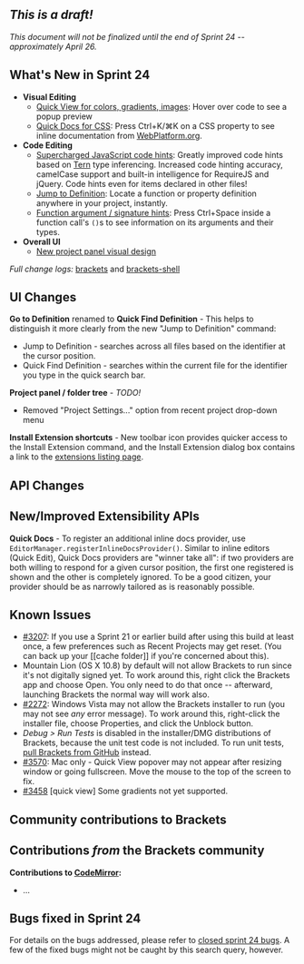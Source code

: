 _This is a draft!_
--------------------
_This document will not be finalized until the end of Sprint 24 -- approximately April 26._

What's New in Sprint 24
-----------------------
* **Visual Editing**
    * [Quick View for colors, gradients, images](https://trello.com/card/2-hover-preview/4f90a6d98f77505d7940ce88/848): Hover over code to see a popup preview
    * [Quick Docs for CSS](https://trello.com/card/3-quick-docs-css/4f90a6d98f77505d7940ce88/839): Press Ctrl+K/&#x2318;K on a CSS property to see inline documentation from [WebPlatform.org](http://docs.webplatform.org/).
* **Code Editing**
    * [Supercharged JavaScript code hints](https://trello.com/card/2-pull-request-tern-based-code-hinting/4f90a6d98f77505d7940ce88/849): Greatly improved code hints based on [Tern](http://ternjs.net/) type inferencing. Increased code hinting accuracy, camelCase support and built-in intelligence for RequireJS and jQuery. Code hints even for items declared in other files!
    * [Jump to Definition](https://trello.com/card/2-pull-request-tern-based-code-hinting/4f90a6d98f77505d7940ce88/849): Locate a function or property definition anywhere in your project, instantly.
    * [Function argument / signature hints](https://trello.com/card/2-pull-request-tern-based-code-hinting/4f90a6d98f77505d7940ce88/849): Press Ctrl+Space inside a function call's `()`s to see information on its arguments and their types.
* **Overall UI**
    * [New project panel visual design](https://trello.com/card/2-ux-implement-project-panel/4f90a6d98f77505d7940ce88/807)


_Full change logs:_ [brackets](https://github.com/adobe/brackets/compare/sprint-23...sprint-24#commits_bucket) and [brackets-shell](https://github.com/adobe/brackets-shell/compare/sprint-23...sprint-24#commits_bucket)


UI Changes
----------
**Go to Definition** renamed to **Quick Find Definition** - This helps to distinguish it more clearly from the new "Jump to Definition" command:
* Jump to Definition - searches across all files based on the identifier at the cursor position.
* Quick Find Definition - searches within the current file for the identifier you type in the quick search bar.

**Project panel / folder tree** - _TODO!_
* Removed "Project Settings..." option from recent project drop-down menu

**Install Extension shortcuts** - New toolbar icon provides quicker access to the Install Extension command, and the Install Extension dialog box contains a link to the [extensions listing page](https://github.com/adobe/brackets/wiki/Brackets-Extensions).


API Changes
-----------

New/Improved Extensibility APIs
-------------------------------
**Quick Docs** - To register an additional inline docs provider, use `EditorManager.registerInlineDocsProvider()`. Similar to inline editors (Quick Edit), Quick Docs providers are "winner take all": if two providers are both willing to respond for a given cursor position, the first one registered is shown and the other is completely ignored. To be a good citizen, your provider should be as narrowly tailored as is reasonably possible.

Known Issues
------------
* [#3207](https://github.com/adobe/brackets/issues/3207): If you use a Sprint 21 or earlier build after using this build at least once, a few preferences such as Recent Projects may get reset. (You can back up your [[cache folder]] if you're concerned about this).
* Mountain Lion (OS X 10.8) by default will not allow Brackets to run since it's not digitally signed yet.  To work around this, right click the Brackets app and choose Open.  You only need to do that once -- afterward, launching Brackets the normal way will work also.
* [#2272](https://github.com/adobe/brackets/issues/2272): Windows Vista may not allow the Brackets installer to run (you may not see _any_ error message). To work around this, right-click the installer file, choose Properties, and click the Unblock button.
* _Debug > Run Tests_ is disabled in the installer/DMG distributions of Brackets, because the unit test code is not included. To run unit tests, [pull Brackets from GitHub](https://github.com/adobe/brackets/wiki/How-to-Hack-on-Brackets#wiki-getcode) instead.
* [#3570](https://github.com/adobe/brackets/issues/3570): Mac only - Quick View popover may not appear after resizing window or going fullscreen. Move the mouse to the top of the screen to fix.
* [#3458](https://github.com/adobe/brackets/issues/3458) [quick view] Some gradients not yet supported.

Community contributions to Brackets
-----------------------------------

Contributions _from_ the Brackets community
-------------------------------------------
**Contributions to [CodeMirror](https://github.com/marijnh/CodeMirror):**
* ...

Bugs fixed in Sprint 24
-----------------------
For details on the bugs addressed, please refer to [closed sprint 24 bugs](https://github.com/adobe/brackets/issues?labels=&milestone=11&state=closed). A few of the fixed bugs might not be caught by this search query, however.